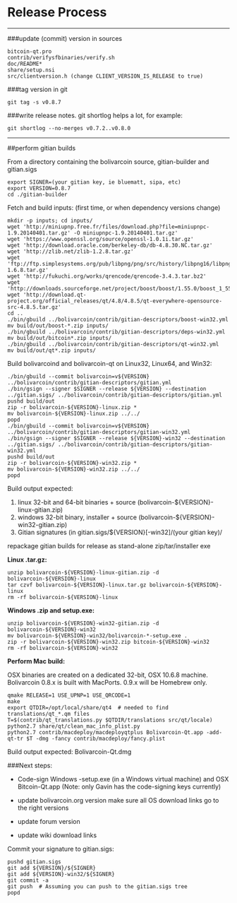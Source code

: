 Release Process
====================

* * *

###update (commit) version in sources


	bitcoin-qt.pro
	contrib/verifysfbinaries/verify.sh
	doc/README*
	share/setup.nsi
	src/clientversion.h (change CLIENT_VERSION_IS_RELEASE to true)

###tag version in git

	git tag -s v0.8.7

###write release notes. git shortlog helps a lot, for example:

	git shortlog --no-merges v0.7.2..v0.8.0

* * *

##perform gitian builds

 From a directory containing the bolivarcoin source, gitian-builder and gitian.sigs
  
	export SIGNER=(your gitian key, ie bluematt, sipa, etc)
	export VERSION=0.8.7
	cd ./gitian-builder

 Fetch and build inputs: (first time, or when dependency versions change)

	mkdir -p inputs; cd inputs/
	wget 'http://miniupnp.free.fr/files/download.php?file=miniupnpc-1.9.20140401.tar.gz' -O miniupnpc-1.9.20140401.tar.gz'
	wget 'https://www.openssl.org/source/openssl-1.0.1i.tar.gz'
	wget 'http://download.oracle.com/berkeley-db/db-4.8.30.NC.tar.gz'
	wget 'http://zlib.net/zlib-1.2.8.tar.gz'
	wget 'ftp://ftp.simplesystems.org/pub/libpng/png/src/history/libpng16/libpng-1.6.8.tar.gz'
	wget 'http://fukuchi.org/works/qrencode/qrencode-3.4.3.tar.bz2'
	wget 'http://downloads.sourceforge.net/project/boost/boost/1.55.0/boost_1_55_0.tar.bz2'
	wget 'http://download.qt-project.org/official_releases/qt/4.8/4.8.5/qt-everywhere-opensource-src-4.8.5.tar.gz'
	cd ..
	./bin/gbuild ../bolivarcoin/contrib/gitian-descriptors/boost-win32.yml
	mv build/out/boost-*.zip inputs/
	./bin/gbuild ../bolivarcoin/contrib/gitian-descriptors/deps-win32.yml
	mv build/out/bitcoin*.zip inputs/
	./bin/gbuild ../bolivarcoin/contrib/gitian-descriptors/qt-win32.yml
	mv build/out/qt*.zip inputs/

 Build bolivarcoind and bolivarcoin-qt on Linux32, Linux64, and Win32:
  
	./bin/gbuild --commit bolivarcoin=v${VERSION} ../bolivarcoin/contrib/gitian-descriptors/gitian.yml
	./bin/gsign --signer $SIGNER --release ${VERSION} --destination ../gitian.sigs/ ../bolivarcoin/contrib/gitian-descriptors/gitian.yml
	pushd build/out
	zip -r bolivarcoin-${VERSION}-linux.zip *
	mv bolivarcoin-${VERSION}-linux.zip ../../
	popd
	./bin/gbuild --commit bolivarcoin=v${VERSION} ../bolivarcoin/contrib/gitian-descriptors/gitian-win32.yml
	./bin/gsign --signer $SIGNER --release ${VERSION}-win32 --destination ../gitian.sigs/ ../bolivarcoin/contrib/gitian-descriptors/gitian-win32.yml
	pushd build/out
	zip -r bolivarcoin-${VERSION}-win32.zip *
	mv bolivarcoin-${VERSION}-win32.zip ../../
	popd

  Build output expected:

  1. linux 32-bit and 64-bit binaries + source (bolivarcoin-${VERSION}-linux-gitian.zip)
  2. windows 32-bit binary, installer + source (bolivarcoin-${VERSION}-win32-gitian.zip)
  3. Gitian signatures (in gitian.sigs/${VERSION}[-win32]/(your gitian key)/

repackage gitian builds for release as stand-alone zip/tar/installer exe

**Linux .tar.gz:**

	unzip bolivarcoin-${VERSION}-linux-gitian.zip -d bolivarcoin-${VERSION}-linux
	tar czvf bolivarcoin-${VERSION}-linux.tar.gz bolivarcoin-${VERSION}-linux
	rm -rf bolivarcoin-${VERSION}-linux

**Windows .zip and setup.exe:**

	unzip bolivarcoin-${VERSION}-win32-gitian.zip -d bolivarcoin-${VERSION}-win32
	mv bolivarcoin-${VERSION}-win32/bolivarcoin-*-setup.exe .
	zip -r bolivarcoin-${VERSION}-win32.zip bitcoin-${VERSION}-win32
	rm -rf bolivarcoin-${VERSION}-win32

**Perform Mac build:**

  OSX binaries are created on a dedicated 32-bit, OSX 10.6.8 machine.
  Bolivarcoin 0.8.x is built with MacPorts.  0.9.x will be Homebrew only.

	qmake RELEASE=1 USE_UPNP=1 USE_QRCODE=1
	make
	export QTDIR=/opt/local/share/qt4  # needed to find translations/qt_*.qm files
	T=$(contrib/qt_translations.py $QTDIR/translations src/qt/locale)
	python2.7 share/qt/clean_mac_info_plist.py
	python2.7 contrib/macdeploy/macdeployqtplus Bolivarcoin-Qt.app -add-qt-tr $T -dmg -fancy contrib/macdeploy/fancy.plist

 Build output expected: Bolivarcoin-Qt.dmg

###Next steps:

* Code-sign Windows -setup.exe (in a Windows virtual machine) and
  OSX Bitcoin-Qt.app (Note: only Gavin has the code-signing keys currently)

* update bolivarcoin.org version
  make sure all OS download links go to the right versions

* update forum version

* update wiki download links

Commit your signature to gitian.sigs:

	pushd gitian.sigs
	git add ${VERSION}/${SIGNER}
	git add ${VERSION}-win32/${SIGNER}
	git commit -a
	git push  # Assuming you can push to the gitian.sigs tree
	popd

